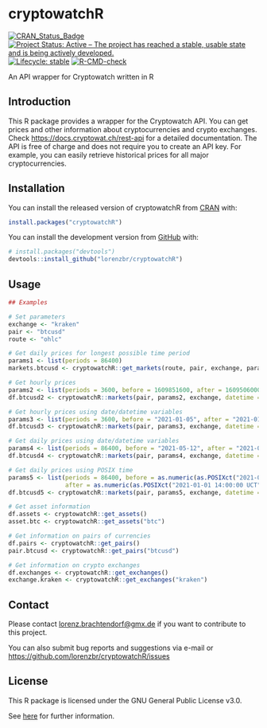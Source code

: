 
<!-- README.md is generated from README.Rmd. Please edit that file -->

# cryptowatchR

<!-- badges: start -->

[![CRAN\_Status\_Badge](https://www.r-pkg.org/badges/version/cryptowatchR)](https://cran.r-project.org/package=cryptowatchR)
[![Project Status: Active – The project has reached a stable, usable
state and is being actively
developed.](https://www.repostatus.org/badges/latest/active.svg)](https://www.repostatus.org/#active)
[![Lifecycle:
stable](https://img.shields.io/badge/lifecycle-stable-green.svg)](https://lifecycle.r-lib.org/articles/stages.html#stable-1)
[![R-CMD-check](https://github.com/lorenzbr/cryptowatchR/workflows/R-CMD-check/badge.svg)](https://github.com/lorenzbr/cryptowatchR/actions)
<!-- badges: end -->

An API wrapper for Cryptowatch written in R

## Introduction

This R package provides a wrapper for the Cryptowatch API. You can get
prices and other information about cryptocurrencies and crypto
exchanges. Check <https://docs.cryptowat.ch/rest-api> for a detailed
documentation. The API is free of charge and does not require you to
create an API key. For example, you can easily retrieve historical
prices for all major cryptocurrencies.

## Installation

You can install the released version of cryptowatchR from
[CRAN](https://CRAN.R-project.org) with:

``` r
install.packages("cryptowatchR")
```

You can install the development version from
[GitHub](https://github.com/) with:

``` r
# install.packages("devtools")
devtools::install_github("lorenzbr/cryptowatchR")
```

## Usage

``` r
## Examples

# Set parameters
exchange <- "kraken"
pair <- "btcusd"
route <- "ohlc"

# Get daily prices for longest possible time period
params1 <- list(periods = 86400)
markets.btcusd <- cryptowatchR::get_markets(route, pair, exchange, params1)

# Get hourly prices
params2 <- list(periods = 3600, before = 1609851600, after = 1609506000)
df.btcusd2 <- cryptowatchR::markets(pair, params2, exchange, datetime = FALSE)

# Get hourly prices using date/datetime variables
params3 <- list(periods = 3600, before = "2021-01-05", after = "2021-01-01")
df.btcusd3 <- cryptowatchR::markets(pair, params3, exchange, datetime = TRUE)

# Get daily prices using date/datetime variables
params4 <- list(periods = 86400, before = "2021-05-12", after = "2021-01-01")
df.btcusd4 <- cryptowatchR::markets(pair, params4, exchange, datetime = TRUE)

# Get daily prices using POSIX time
params5 <- list(periods = 86400, before = as.numeric(as.POSIXct("2021-05-12 14:00:00 UCT")),
                after = as.numeric(as.POSIXct("2021-01-01 14:00:00 UCT")))
df.btcusd5 <- cryptowatchR::markets(pair, params5, exchange, datetime = FALSE)

# Get asset information
df.assets <- cryptowatchR::get_assets()
asset.btc <- cryptowatchR::get_assets("btc")

# Get information on pairs of currencies
df.pairs <- cryptowatchR::get_pairs()
pair.btcusd <- cryptowatchR::get_pairs("btcusd")

# Get information on crypto exchanges
df.exchanges <- cryptowatchR::get_exchanges()
exchange.kraken <- cryptowatchR::get_exchanges("kraken")
```

## Contact

Please contact <lorenz.brachtendorf@gmx.de> if you want to contribute to
this project.

You can also submit bug reports and suggestions via e-mail or
<https://github.com/lorenzbr/cryptowatchR/issues>

## License

This R package is licensed under the GNU General Public License v3.0.

See
[here](https://github.com/lorenzbr/cryptowatchR/blob/main/LICENSE.md)
for further information.
